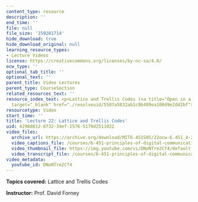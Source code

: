 ```yaml
---
content_type: resource
description: ''
end_time: ''
file: null
file_size: '159281714'
hide_download: true
hide_download_original: null
learning_resource_types:
- Lecture Videos
license: https://creativecommons.org/licenses/by-nc-sa/4.0/
ocw_type: ''
optional_tab_title: ''
optional_text: ''
parent_title: Video Lectures
parent_type: CourseSection
related_resources_text: ''
resource_index_text: <p>Lattice and Trellis Codes (<a title="Open in a new window."
  target="_blank" href="./resolveuid/5507a5832ab1c9b489ea100d9e2dd2bf">PDF</a>)</p>
resourcetype: Video
start_time: ''
title: 'Lecture 22: Lattice and Trellis Codes'
uid: 42988812-8732-34ef-2576-5179d2511022
video_files:
  archive_url: https://archive.org/download/MIT6.451S05/22ocw-6.451_4-261-02may2005-220k.mp4
  video_captions_file: /courses/6-451-principles-of-digital-communication-ii-spring-2005/79c371b61f1156df80c39980d0a75e53_DNoNTre2Cf4.vtt
  video_thumbnail_file: https://img.youtube.com/vi/DNoNTre2Cf4/default.jpg
  video_transcript_file: /courses/6-451-principles-of-digital-communication-ii-spring-2005/8b4406bfb8580a977c1ea12c022f18d8_DNoNTre2Cf4.pdf
video_metadata:
  youtube_id: DNoNTre2Cf4
---
```


**Topics covered:** Lattice and Trellis Codes

**Instructor:** Prof. David Forney

